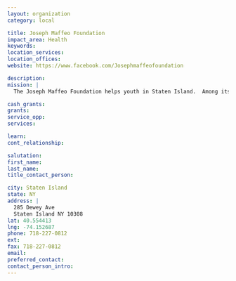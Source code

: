 ```yaml
---
layout: organization
category: local

title: Joseph Maffeo Foundation
impact_area: Health
keywords: 
location_services: 
location_offices: 
website: https://www.facebook.com/Josephmaffeofoundation

description: 
mission: |
  The Joseph Maffeo Foundation helps youth in Staten Island.  Among its programs is to donate money to the Staten Island Hospital-pediatric unit.  Jospeh Maffeo was a firefighter that died in the September 11 tragedy.  After he died, his family created the foundation to renovate the Staten Island University Hospital. 

cash_grants: 
grants: 
service_opp: 
services: 

learn: 
cont_relationship: 

salutation: 
first_name: 
last_name: 
title_contact_person: 

city: Staten Island
state: NY
address: |
  285 Dewey Ave  
  Staten Island NY 10308
lat: 40.554413
lng: -74.152687
phone: 718-227-0812
ext: 
fax: 718-227-0812
email: 
preferred_contact: 
contact_person_intro: 
---
```

